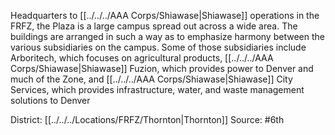 Headquarters to [[../../../AAA Corps/Shiawase|Shiawase]] operations in the FRFZ, the Plaza is a large campus spread out across a wide area. The buildings are arranged in such a way as to emphasize harmony between the various subsidiaries on the campus. Some of those subsidiaries include Arboritech, which focuses on agricultural products, [[../../../AAA Corps/Shiawase|Shiawase]] Fuzion, which provides power to Denver and much of the Zone, and [[../../../AAA Corps/Shiawase|Shiawase]] City Services, which provides infrastructure, water, and waste management solutions to Denver

District: [[../../../Locations/FRFZ/Thornton|Thornton]]
Source: #6th